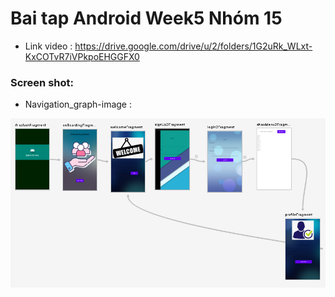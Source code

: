 
# Bai tap Android Week5 Nhóm 15
- Link video : https://drive.google.com/drive/u/2/folders/1G2uRk_WLxt-KxCOTvR7iVPkpoEHGGFX0

### Screen shot:
- Navigation_graph-image :

![navigation-image](https://github.com/nguoilangchai/BaiTapTuan5/blob/main/navigation_graph_image.png)